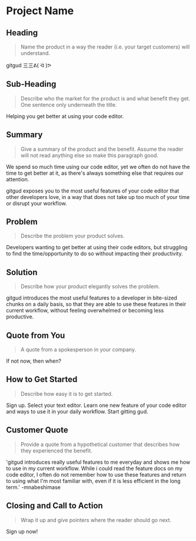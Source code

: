 # Project Name #

<!-- 
> This material was originally posted [here](http://www.quora.com/What-is-Amazons-approach-to-product-development-and-product-management). It is reproduced here for posterities sake.

There is an approach called "working backwards" that is widely used at Amazon. They work backwards from the customer, rather than starting with an idea for a product and trying to bolt customers onto it. While working backwards can be applied to any specific product decision, using this approach is especially important when developing new products or features.

For new initiatives a product manager typically starts by writing an internal press release announcing the finished product. The target audience for the press release is the new/updated product's customers, which can be retail customers or internal users of a tool or technology. Internal press releases are centered around the customer problem, how current solutions (internal or external) fail, and how the new product will blow away existing solutions.

If the benefits listed don't sound very interesting or exciting to customers, then perhaps they're not (and shouldn't be built). Instead, the product manager should keep iterating on the press release until they've come up with benefits that actually sound like benefits. Iterating on a press release is a lot less expensive than iterating on the product itself (and quicker!).

If the press release is more than a page and a half, it is probably too long. Keep it simple. 3-4 sentences for most paragraphs. Cut out the fat. Don't make it into a spec. You can accompany the press release with a FAQ that answers all of the other business or execution questions so the press release can stay focused on what the customer gets. My rule of thumb is that if the press release is hard to write, then the product is probably going to suck. Keep working at it until the outline for each paragraph flows. 

Oh, and I also like to write press-releases in what I call "Oprah-speak" for mainstream consumer products. Imagine you're sitting on Oprah's couch and have just explained the product to her, and then you listen as she explains it to her audience. That's "Oprah-speak", not "Geek-speak".

Once the project moves into development, the press release can be used as a touchstone; a guiding light. The product team can ask themselves, "Are we building what is in the press release?" If they find they're spending time building things that aren't in the press release (overbuilding), they need to ask themselves why. This keeps product development focused on achieving the customer benefits and not building extraneous stuff that takes longer to build, takes resources to maintain, and doesn't provide real customer benefit (at least not enough to warrant inclusion in the press release).
 -->
 
## Heading ##
  > Name the product in a way the reader (i.e. your target customers) will understand.
  
  gitgud 三三ᕕ( ᐛ )ᕗ

## Sub-Heading ##
  > Describe who the market for the product is and what benefit they get. One sentence only underneath the title.
  
  Helping you get better at using your code editor.

## Summary ##
  > Give a summary of the product and the benefit. Assume the reader will not read anything else so make this paragraph good.

  We spend so much time using our code editor, yet we often do not have the time to get better at it, as there's always something else that requires our attention.

  gitgud exposes you to the most useful features of your code editor that other developers love, in a way that does not take up too much of your time or disrupt your workflow.

## Problem ##
  > Describe the problem your product solves.

  Developers wanting to get better at using their code editors, but struggling to find the time/opportunity to do so without impacting their productivity.

## Solution ##
  > Describe how your product elegantly solves the problem.

  gitgud introduces the most useful features to a developer in bite-sized chunks on a daily basis, so that they are able to use these features in their current workflow, without feeling overwhelmed or becoming less productive.

## Quote from You ##
  > A quote from a spokesperson in your company.

  If not now, then when?

## How to Get Started ##
  > Describe how easy it is to get started.

  Sign up.
  Select your text editor.
  Learn one new feature of your code editor and ways to use it in your daily workflow.
  Start gitting gud.

## Customer Quote ##
  > Provide a quote from a hypothetical customer that describes how they experienced the benefit.

  'gitgud introduces really useful features to me everyday and shows me how to use in my current workflow. While i could read the feature docs on my code editor, I often do not remember how to use these features and return to using what I'm most familiar with, even if it is less efficient in the long term.' -mnabeshimase

## Closing and Call to Action ##
  > Wrap it up and give pointers where the reader should go next.

  Sign up now!
